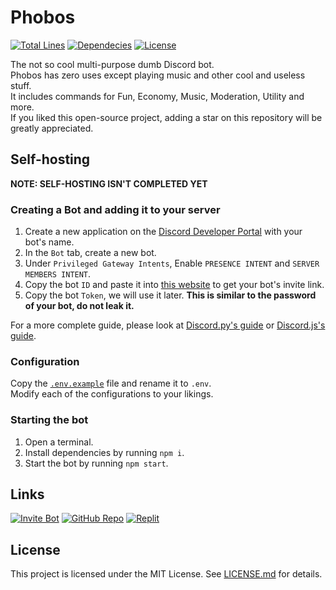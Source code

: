 # Phobos

[![Total Lines](https://img.shields.io/tokei/lines/github/MarsRon/phobos)](https://github.com/MarsRon/phobos)
[![Dependecies](https://status.david-dm.org/gh/MarsRon/phobos.svg)](https://david-dm.org/MarsRon/phobos)
[![License](https://img.shields.io/github/license/MarsRon/phobos)](https://github.com/MarsRon/phobos/blob/master/LICENSE.md)

The not so cool multi-purpose dumb Discord bot.\
Phobos has zero uses except playing music and other cool and useless stuff.\
It includes commands for Fun, Economy, Music, Moderation, Utility and more.\
If you liked this open-source project, adding a star on this repository will be greatly appreciated.

## Self-hosting

**NOTE: SELF-HOSTING ISN'T COMPLETED YET**

### Creating a Bot and adding it to your server

1. Create a new application on the [Discord Developer Portal](https://discord.com/developers/applications) with your bot's name.
2. In the `Bot` tab, create a new bot.
3. Under `Privileged Gateway Intents`, Enable `PRESENCE INTENT` and `SERVER MEMBERS INTENT`.
4. Copy the bot `ID` and paste it into [this website](https://discordapi.com/permissions.html#8589934591) to get your bot's invite link.
5. Copy the bot `Token`, we will use it later. **This is similar to the password of your bot, do not leak it.**

For a more complete guide, please look at [Discord.py's guide](https://discordpy.readthedocs.io/en/stable/discord.html) or [Discord.js's guide](https://discordjs.guide/preparations/setting-up-a-bot-application.html).

### Configuration

Copy the [`.env.example`](https://github.com/MarsRon/phobos/blob/master/.env.example) file and rename it to `.env`.\
Modify each of the configurations to your likings.

### Starting the bot

1. Open a terminal.
2. Install dependencies by running `npm i`.
3. Start the bot by running `npm start`.

## Links

[![Invite Bot](https://img.shields.io/badge/Invite%20Bot-%237289DA.svg?&logo=discord&style=flat-square&logoColor=white)](https://discord.com/oauth2/authorize?client_id=738252807525892139&scope=bot&permissions=8589934591)
[![GitHub Repo](https://img.shields.io/badge/GitHub%20Repo-%23181711.svg?logo=github&style=flat-square&logoColor=white)](https://github.com/MarsRon/phobos)
[![Replit](https://img.shields.io/badge/Replit-%23667881.svg?&logo=repl.it&style=flat-square&logoColor=white)](https://replit.com/@MarsRon/phobos)
## License

This project is licensed under the MIT License. See [LICENSE.md](https://github.com/MarsRon/phobos/blob/master/LICENSE.md) for details.
